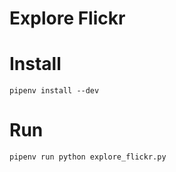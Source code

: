 # Explore Flickr

# Install 

```
pipenv install --dev
```

# Run 

```
pipenv run python explore_flickr.py
```